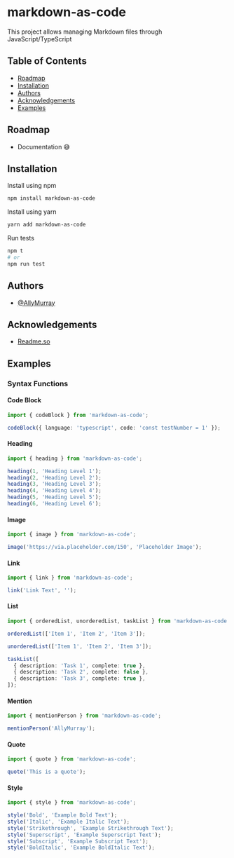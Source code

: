 # markdown-as-code

This project allows managing Markdown files through JavaScript/TypeScript

## Table of Contents

- [Roadmap](#roadmap)
- [Installation](#installation)
- [Authors](#authors)
- [Acknowledgements](#acknowledgements)
- [Examples](#examples)

## Roadmap

- Documentation 😅

## Installation

Install using npm

```bash
npm install markdown-as-code
```

Install using yarn

```bash
yarn add markdown-as-code
```

Run tests

```bash
npm t
# or
npm run test
```

## Authors

- [@AllyMurray](https://www.github.com/AllyMurray)

## Acknowledgements

- [Readme.so](https://readme.so)

## Examples

### Syntax Functions

#### Code Block

```typescript
import { codeBlock } from 'markdown-as-code';

codeBlock({ language: 'typescript', code: 'const testNumber = 1' });
```

#### Heading

```typescript
import { heading } from 'markdown-as-code';

heading(1, 'Heading Level 1');
heading(2, 'Heading Level 2');
heading(3, 'Heading Level 3');
heading(4, 'Heading Level 4');
heading(5, 'Heading Level 5');
heading(6, 'Heading Level 6');
```

#### Image

```typescript
import { image } from 'markdown-as-code';

image('https://via.placeholder.com/150', 'Placeholder Image');
```

#### Link

```typescript
import { link } from 'markdown-as-code';

link('Link Text', '');
```

#### List

```typescript
import { orderedList, unorderedList, taskList } from 'markdown-as-code';

orderedList(['Item 1', 'Item 2', 'Item 3']);

unorderedList(['Item 1', 'Item 2', 'Item 3']);

taskList([
  { description: 'Task 1', complete: true },
  { description: 'Task 2', complete: false },
  { description: 'Task 3', complete: true },
]);
```

#### Mention

```typescript
import { mentionPerson } from 'markdown-as-code';

mentionPerson('AllyMurray');
```

#### Quote

```typescript
import { quote } from 'markdown-as-code';

quote('This is a quote');
```

#### Style

```typescript
import { style } from 'markdown-as-code';

style('Bold', 'Example Bold Text');
style('Italic', 'Example Italic Text');
style('Strikethrough', 'Example Strikethrough Text');
style('Superscript', 'Example Superscript Text');
style('Subscript', 'Example Subscript Text');
style('BoldItalic', 'Example BoldItalic Text');
```
